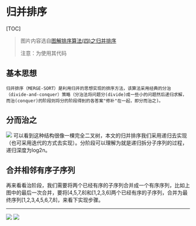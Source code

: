 # 归并排序

[TOC]

> 图片内容选自[图解排序算法(四)之归并排序](https://www.cnblogs.com/chengxiao/p/6194356.html)
> 
> 注意：为使用其代码

## 基本思想
    归并排序（MERGE-SORT）是利用归并的思想实现的排序方法，该算法采用经典的分治（divide-and-conquer）策略（分治法将问题分(divide)成一些小的问题然后递归求解，而治(conquer)的阶段则将分的阶段得到的各答案"修补"在一起，即分而治之)。
## 分而治之
![](https://images2015.cnblogs.com/blog/1024555/201612/1024555-20161218163120151-452283750.png)
可以看到这种结构很像一棵完全二叉树，本文的归并排序我们采用递归去实现（也可采用迭代的方式去实现）。分阶段可以理解为就是递归拆分子序列的过程，递归深度为log2n。
## 合并相邻有序子序列
   
再来看看治阶段，我们需要将两个已经有序的子序列合并成一个有序序列，比如上图中的最后一次合并，要将[4,5,7,8]和[1,2,3,6]两个已经有序的子序列，合并为最终序列[1,2,3,4,5,6,7,8]，来看下实现步骤。

---
![](https://images2015.cnblogs.com/blog/1024555/201612/1024555-20161218194508761-468169540.png)
![](https://images2015.cnblogs.com/blog/1024555/201612/1024555-20161218194621308-588010220.png)